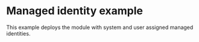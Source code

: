 # Managed identity example

This example deploys the module with system and user assigned managed identities.
